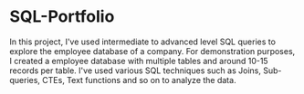 # SQL-Portfolio

In this project, I've used intermediate to advanced level SQL queries to explore the employee database of a company. For demonstration purposes, I created a employee database with multiple tables and around 10-15 records per table. I've used various SQL techniques such as Joins, Sub-queries, CTEs, Text functions and so on to analyze the data.
